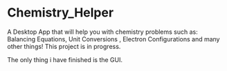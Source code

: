 # Chemistry_Helper
A Desktop App that will help you with chemistry problems such as: Balancing Equations, Unit Conversions , Electron Configurations and many other things! This project is in progress.

The only thing i have finished is the GUI.
